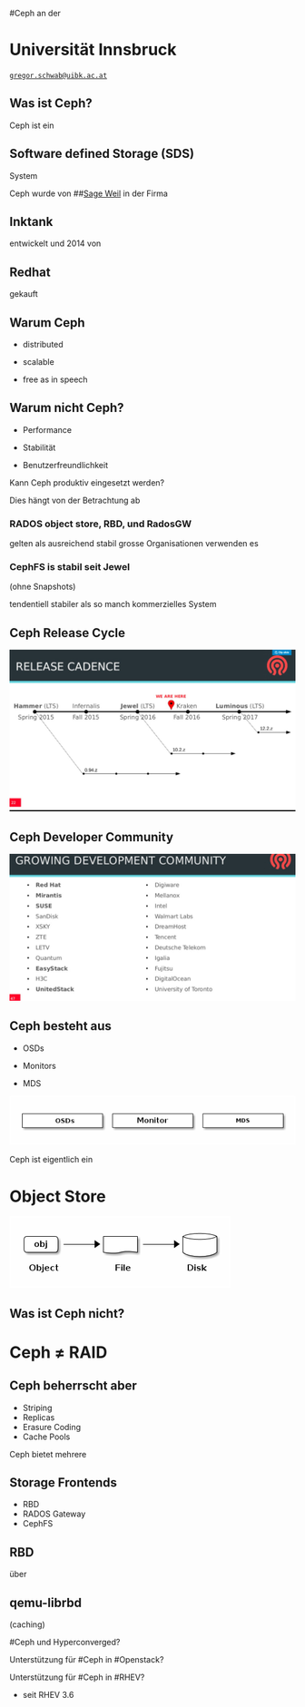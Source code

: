 #Ceph 
an der
# Universität Innsbruck
[`gregor.schwab@uibk.ac.at`](mailto:gregor.schwab@uibk.ac.at)


## Was ist Ceph?


Ceph ist ein
## Software defined Storage (SDS)
System


Ceph wurde von
##[Sage Weil](https://en.wikipedia.org/wiki/Sage_Weil) 
in der Firma
## Inktank
entwickelt und 2014 von
## Redhat
gekauft


## Warum Ceph

* distributed <!-- .element class="fragment" -->

* scalable <!-- .element class="fragment" -->

* free as in speech <!-- .element class="fragment" -->


## Warum nicht Ceph?

* Performance <!-- .element class="fragment" -->

* Stabilität <!-- .element class="fragment" -->

* Benutzerfreundlichkeit <!-- .element class="fragment" -->


Kann Ceph produktiv eingesetzt werden?

Dies hängt von der Betrachtung ab
### RADOS object store, RBD, und RadosGW
gelten als ausreichend stabil
grosse Organisationen verwenden es
### CephFS is stabil seit Jewel 
(ohne Snapshots)

tendentiell stabiler als so manch kommerzielles 
System


## Ceph Release Cycle

![release](images/release.png)


## Ceph Developer Community

![developers](images/developers.png)


## Ceph besteht aus

* OSDs

* Monitors

* MDS

![services](images/services.png)


Ceph ist eigentlich ein
# Object Store

![objectstore](images/objectstore.png)


## Was ist Ceph nicht?


# Ceph ≠ RAID


## Ceph beherrscht aber 
* Striping
* Replicas
* Erasure Coding
* Cache Pools


Ceph bietet mehrere 
## Storage Frontends


* RBD
* RADOS Gateway
* CephFS


<!-- .slide: data-background-image="images/stack.png" data-background-size="contain" -->


## RBD
über
## qemu-librbd
(caching)


#Ceph und Hyperconverged?


<!-- .slide: data-background-image="images/hci-in-depth.png" data-background-size="contain" -->


Unterstützung für 
#Ceph 
in 
#Openstack?


<!-- .slide: data-background-image="images/openstack-ceph-galaxy.png" data-background-size="contain" -->


Unterstützung für 
#Ceph 
in 
#RHEV?

* seit RHEV 3.6

